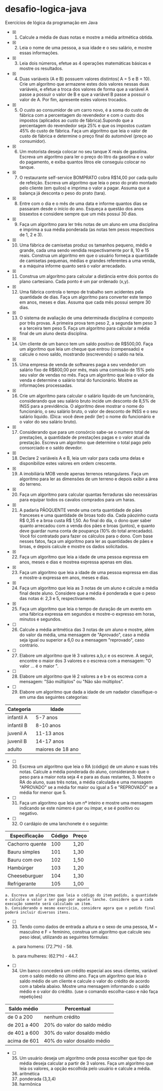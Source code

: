 # desafio-logica-java
Exercícios de lógica da programação em Java

- [x]  1. Calcule a média de duas notas e mostre a média aritmética obtida.
- [x]  2. Leia o nome de uma pessoa, a sua idade e o seu salário, e mostre essas informações.
- [x]  3. Leia dois números, efetue as 4 operações matemáticas básicas e mostre os resultados.
- [x]  4. Duas variáveis (A e B) possuem valores distintos( A = 5 e B = 10). Crie um algoritmo que armazene estes dois valores nessas duas variáveis, e efetue a troca dos valores de forma que a variável A passe a possuir o valor de B e que a variável B passe a possuir o valor de A. Por fim, apresente estes valores trocados.
- [x]  5. O custo ao consumidor de um carro novo, é a soma do custo de fábrica com a percentagem do revendedor e com o custo dos impostos (aplicados ao custo de fábrica).Supondo que a percentagem do revendedor seja 25% e que os impostos custam 45% do custo de fábrica. Faça um algoritmo que leia o valor de custo de fábrica e determine o preço final do automóvel (preço ao consumidor).
- [x]  6. Um motorista deseja colocar no seu tanque X reais de gasolina. Escreva um algoritmo para ler o preço do litro da gasolina e o valor do pagamento, e exiba quantos litros ele conseguiu colocar no tanque.
- [x]  7. O restaurante self-service BOMPRATO cobra R$14,00 por cada quilo de refeição. Escreva um algoritmo que leia o peso do prato montado pelo cliente (em quilos) e imprima o valor a pagar. Assuma que a balança já desconta o peso do prato (tara).
- [x]  8. Entre com o dia e o mês de uma data e informe quantos dias se passaram desde o início do ano. Esqueça a questão dos anos bissextos e considere sempre que um mês possui 30 dias.
- [x]  9. Faça um algoritmo para ler três notas de um aluno em uma disciplina e imprima a sua média ponderada (as notas tem pesos respectivos de 1, 2 e 3).
- [x]  10. Uma fábrica de camisetas produz os tamanhos pequeno, médio e grande, cada uma sendo vendida respectivamente por 8, 10 e 15 reais. Construa um algoritmo em que o usuário forneça a quantidade de camisetas pequenas, médias e grandes referentes a uma venda, e a máquina informe quanto será o valor arrecadado.
- [x]  11. Construa um algoritmo para calcular a distância entre dois pontos do plano cartesiano. Cada ponto é um par ordenado (x,y).
- [x]  12. Uma fábrica controla o tempo de trabalho sem acidentes pela quantidade de dias. Faça um algoritmo para converter este tempo em anos, meses e dias. Assuma que cada mês possui sempre 30 dias.
- [x]  13. O sistema de avaliação de uma determinada disciplina é composto por três provas. A primeira prova tem peso 2, a segunda tem peso 3 e a terceira tem peso 5. Faça um algoritmo para calcular a média final de um aluno desta disciplina.
- [x]  14. Um cliente de um banco tem um saldo positivo de R$500,00. Faça um algoritmo que leia um cheque que entrou (compensado) e calcule o novo saldo, mostrando (escrevendo) o saldo na  tela.
- [x]  15. Uma empresa de venda de softwares paga a seu vendedor um salário fixo de R$800,00 por mês, mais uma comissão de 15% pelo seu valor de vendas no mês. Faça um algoritmo que leia o valor da venda e determine o salário total do funcionário. Mostre as informações processadas.
- [x]  16. Crie um algoritmo para calcular o salário liquido de um funcionário, considerando que seu salário bruto incide um desconto de 8,5% de INSS para a previdência. O algoritmo deve mostrar o nome do funcionário, o seu salário bruto, o valor de desconto de INSS e o seu salário liquido. (Dica: você deve pedir (ler) o nome do funcionário e o valor do seu salário bruto).
- [x]  17. Considerando que para um consórcio sabe-se o numero total de prestações, a quantidade de prestações pagas e o valor atual da prestação. Escreva um algoritmo que determine o total pago pelo consorciado e o saldo devedor.
- [x]  18. Declare 2 variáveis A e B, leia um valor para cada uma delas e disponibilize estes valores em ordem crescente.
- [x]  19. A imobiliária MOB vende apenas terrenos retangulares. Faça um algoritmo para ler as dimensões de um terreno e depois exibir a área do terreno.
- [x]  20. Faça um algoritmo para calcular quantas ferraduras são necessárias para equipar todos os cavalos comprados para um haras.
- [x]  21. A padaria PÃOQUENTE vende uma certa quantidade de pães franceses e uma quantidade de broas todo dia. Cada pãozinho custa R$ 0,35 e a broa custa R$ 1,50. Ao final do dia, o dono quer saber quanto arrecadou com a venda dos pães e broas (juntos), e quanto deve guardar numa conta de poupança (10% do total arrecadado). Você foi contratado para fazer os cálculos para o dono. Com base nesses fatos, faça um algoritmo para ler as quantidades de pães e broas, e depois calcule e mostre os dados solicitados.
- [x]  22. Faça um algoritmo que leia a idade de uma pessoa expressa em anos, meses e dias e mostrea expressa apenas em dias.
- [x]  23. Faça um algoritmo que leia a idade de uma pessoa expressa em dias e mostre-a expressa em anos, meses e dias.
- [x]  24. Faça um algoritmo que leia as 3 notas de um aluno e calcule a média final deste aluno. Considere que a média é ponderada e que o peso das notas é: 2,3 e 5, respectivamente.
- [x]  25. Faça um algoritmo que leia o tempo de duração de um evento em uma fábrica expressa em segundos e mostre-o expresso em horas, minutos e segundos.
- [ ]  26. Calcule a média aritmética das 3 notas de um aluno e mostre, além do valor da média, uma mensagem de "Aprovado", caso a média seja igual ou superior a 6,0 ou a mensagem "reprovado", caso contrário.
- [ ]  27. Elabore um algoritmo que lê 3 valores a,b,c e os escreve. A seguir, encontre o maior dos 3 valores e o escreva com a mensagem: "O valor ... é o maior ".
- [ ]  28. Elabore um algoritmo que lê 2 valores a e b e os escreva com a mensagem: "São múltiplos" ou "Não são múltiplos".
- [ ]  29. Elabore um algoritmo que dada a idade de um nadador classifique-o em uma das seguintes categorias:

|Categoria|Idade 
|-----------|----------| 
| infantil A | 5-7 anos |
| infantil B | 8-10 anos |
| juvenil A | 11-13 anos |
| juvenil B | 14-17 anos |
| adulto | maiores de 18 ano |
- [ ]  30. Escreva um algoritmo que leia o RA (código) de um aluno e suas três notas. Calcule a média ponderada do aluno, considerando que o peso para a maior nota seja 4 e para as duas restantes, 3. Mostre o RA do aluno, suas três notas, a média calculada e uma mensagem "APROVADO" se a média for maior ou igual a 5 e "REPROVADO" se a média for menor que 5.
- [ ]  31. Faça um algoritmo que leia um nº inteiro e mostre uma mensagem indicando se este número é par ou ímpar, e se é positivo ou negativo.
- [ ]  32. O cardápio de uma lanchonete é o seguinte:

|Especificação|Código|Preço|
|-----------|-----------|-----------|
| Cachorro quente | 100 | 1,20 |
| Bauru simples | 101 | 1,30 |
| Bauru com ovo | 102 | 1,50 |
| Hambúrger | 103 | 1,20 |
| Cheeseburguer | 104 | 1,30 |
| Refrigerante | 105 | 1,00 |
    a. Escreva um algoritmo que leia o código do item pedido, a quantidade e calcule o valor a ser pago por aquele lanche. Considere que a cada execução somente será calculado um item.
    b. Considerando o mesmo exercício, considere agora que o pedido final poderá incluir diversos itens.
- [ ]  33. Tendo como dados de entrada a altura e o sexo de uma pessoa, M = masculino e F = feminino, construa um algoritmo que calcule seu peso ideal, utilizando as seguintes fórmulas:

    a. para homens: (72.7*h) - 58.

    b. para mulheres: (62.1*h) - 44.7.

- [ ]  34. Um banco concederá um crédito especial aos seus clientes, variável com o saldo médio no último ano. Faça um algoritmo que leia o saldo médio de um cliente e calcule o valor do crédito de acordo com a tabela abaixo. Mostre uma mensagem informando o saldo médio e o valor do crédito. (use o comando escolha-caso e não faça repetições)

|Saldo médio|Percentual|
|-------------|------------| 
| de 0 a 200 | nenhum crédito |
| de 201 a 400 | 20% do valor do saldo médio |
| de 401 a 600 | 30% do valor dosaldo médio |
| acima de 601 | 40% do valor dosaldo médio |

- [ ]  35. Um usuário deseja um algoritmo onde possa escolher que tipo de média deseja calcular a partir de 3 valores. Faça um algoritmo que leia os valores, a opção escolhida pelo usuário e calcule a média.
    1. aritmética
    2. ponderada (3,3,4)
    3. harmônica
